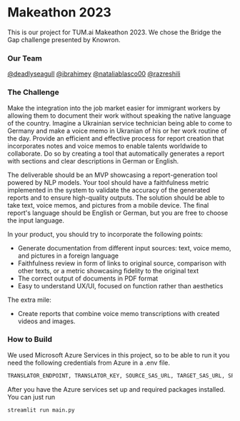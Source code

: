 # Makeathon 2023
This is our project for TUM.ai Makeathon 2023. We chose the Bridge the Gap challenge presented by Knowron.

### Our Team
[@deadlyseagull](https://github.com/deadlyseagull)
[@ibrahimey](https://github.com/ibrahimey)
[@nataliablasco00](https://github.com/nataliablasco00)
[@razreshili](https://github.com/razreshili)

### The Challenge

Make the integration into the job market easier for immigrant workers by allowing them to document their work without speaking the native language of the country. Imagine a Ukrainian service technician being able to come to Germany and make a voice memo in Ukranian of his or her work routine of the day. Provide an efficient and effective process for report creation that incorporates notes and voice memos to enable talents worldwide to collaborate. Do so by creating a tool that automatically generates a report with sections and clear descriptions in German or English.

The deliverable should be an MVP showcasing a report-generation tool powered by NLP models. Your tool should have a faithfulness metric implemented in the system to validate the accuracy of the generated reports and to ensure high-quality outputs. The solution should be able to take text, voice memos, and pictures from a mobile device. The final report's language should be English or German, but you are free to choose the input language.

In your product, you should try to incorporate the following points: 

- Generate documentation from different input sources: text, voice memo, and pictures in a foreign language
- Faithfulness review in form of links to original source, comparison with other texts, or a metric showcasing fidelity to the original text
- The correct output of documents in PDF format
- Easy to understand UX/UI, focused on function rather than aesthetics

The extra mile:

- Create reports that combine voice memo transcriptions with created videos and images.

### How to Build

We used Microsoft Azure Services in this project, so to be able to run it you need the following credentials from Azure in a .env file.

```python
TRANSLATOR_ENDPOINT, TRANSLATOR_KEY, SOURCE_SAS_URL, TARGET_SAS_URL, SPEECH_KEY, SPEECH_REGION, STORAGE_KEY, STORAGE_NAME, STORAGE_CONN, IMAGE_KEY, IMAGE_ENDPOINT
```
After you have the Azure services set up and required packages installed. You can just run

```
streamlit run main.py
```

